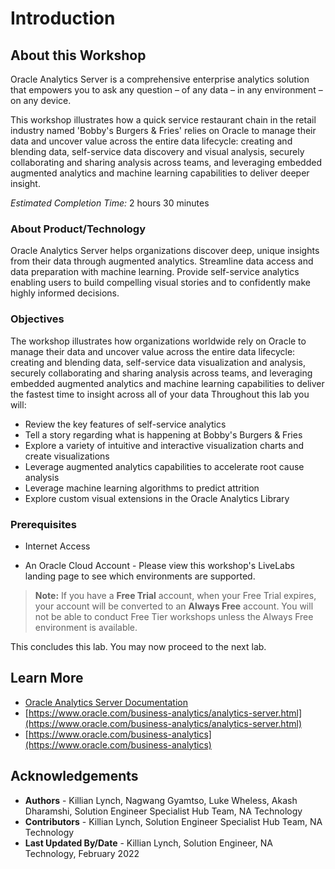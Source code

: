 # Introduction

## About this Workshop
Oracle Analytics Server is a comprehensive enterprise analytics solution that empowers you to ask any question – of any data – in any environment – on any device.

This workshop illustrates how a quick service restaurant chain in the retail industry named 'Bobby's Burgers & Fries' relies on Oracle to manage their data and uncover value across the entire data lifecycle: creating and blending data, self-service data discovery and visual analysis, securely collaborating and sharing analysis across teams, and leveraging embedded augmented analytics and machine learning capabilities to deliver deeper insight.

*Estimated Completion Time:* 2 hours 30 minutes

### About Product/Technology
Oracle Analytics Server helps organizations discover deep, unique insights from their data through augmented analytics. Streamline data access and data preparation with machine learning. Provide self-service analytics enabling users to build compelling visual stories and to confidently make highly informed decisions.

  [](youtube:Dk9vLite0MA)

### Objectives
The workshop illustrates how organizations worldwide rely on Oracle to manage their data and uncover value across the entire data lifecycle: creating and blending data, self-service data visualization and analysis, securely collaborating and sharing analysis across teams, and leveraging embedded augmented analytics and machine learning capabilities to deliver the fastest time to insight across all of your data
Throughout this lab you will:
  -	Review the key features of self-service analytics
  -	Tell a story regarding what is happening at Bobby's Burgers & Fries
  -	Explore a variety of intuitive and interactive visualization charts and create visualizations
  -	Leverage augmented analytics capabilities to accelerate root cause analysis
  -	Leverage machine learning algorithms to predict attrition
  -	Explore custom visual extensions in the Oracle Analytics Library


### Prerequisites
-	Internet Access
* An Oracle Cloud Account - Please view this workshop's LiveLabs landing page to see which environments are supported. 
>**Note:** If you have a **Free Trial** account, when your Free Trial expires, your account will be converted to an **Always Free** account. You will not be able to conduct Free Tier workshops unless the Always Free environment is available.



This concludes this lab. You may now proceed to the next lab.

## Learn More
* [Oracle Analytics Server Documentation](https://docs.oracle.com/en/middleware/bi/analytics-server/index.html)
* [https://www.oracle.com/business-analytics/analytics-server.html](https://www.oracle.com/business-analytics/analytics-server.html)
* [https://www.oracle.com/business-analytics](https://www.oracle.com/business-analytics)

## Acknowledgements
* **Authors** - Killian Lynch, Nagwang Gyamtso, Luke Wheless, Akash Dharamshi, Solution Engineer Specialist Hub Team, NA Technology
* **Contributors** - Killian Lynch, Solution Engineer Specialist Hub Team, NA Technology
* **Last Updated By/Date** - Killian Lynch, Solution Engineer, NA Technology, February 2022
